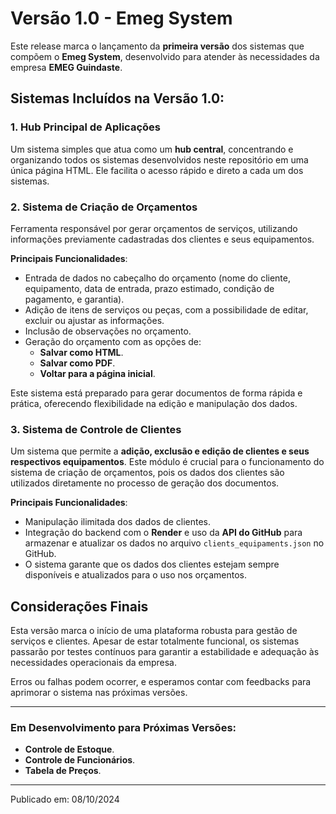 # Versão 1.0 - Emeg System

Este release marca o lançamento da **primeira versão** dos sistemas que compõem o **Emeg System**, desenvolvido para atender às necessidades da empresa **EMEG Guindaste**.

## Sistemas Incluídos na Versão 1.0:

### 1. **Hub Principal de Aplicações**
Um sistema simples que atua como um **hub central**, concentrando e organizando todos os sistemas desenvolvidos neste repositório em uma única página HTML. Ele facilita o acesso rápido e direto a cada um dos sistemas.

### 2. **Sistema de Criação de Orçamentos**
Ferramenta responsável por gerar orçamentos de serviços, utilizando informações previamente cadastradas dos clientes e seus equipamentos. 

**Principais Funcionalidades**:
- Entrada de dados no cabeçalho do orçamento (nome do cliente, equipamento, data de entrada, prazo estimado, condição de pagamento, e garantia).
- Adição de itens de serviços ou peças, com a possibilidade de editar, excluir ou ajustar as informações.
- Inclusão de observações no orçamento.
- Geração do orçamento com as opções de:
  - **Salvar como HTML**.
  - **Salvar como PDF**.
  - **Voltar para a página inicial**.

Este sistema está preparado para gerar documentos de forma rápida e prática, oferecendo flexibilidade na edição e manipulação dos dados.

### 3. **Sistema de Controle de Clientes**
Um sistema que permite a **adição, exclusão e edição de clientes e seus respectivos equipamentos**. Este módulo é crucial para o funcionamento do sistema de criação de orçamentos, pois os dados dos clientes são utilizados diretamente no processo de geração dos documentos.

**Principais Funcionalidades**:
- Manipulação ilimitada dos dados de clientes.
- Integração do backend com o **Render** e uso da **API do GitHub** para armazenar e atualizar os dados no arquivo `clients_equipaments.json` no GitHub.
- O sistema garante que os dados dos clientes estejam sempre disponíveis e atualizados para o uso nos orçamentos.

## Considerações Finais
Esta versão marca o início de uma plataforma robusta para gestão de serviços e clientes. Apesar de estar totalmente funcional, os sistemas passarão por testes contínuos para garantir a estabilidade e adequação às necessidades operacionais da empresa. 

Erros ou falhas podem ocorrer, e esperamos contar com feedbacks para aprimorar o sistema nas próximas versões.

---

### Em Desenvolvimento para Próximas Versões:
- **Controle de Estoque**.
- **Controle de Funcionários**.
- **Tabela de Preços**.


---

Publicado em: 08/10/2024
